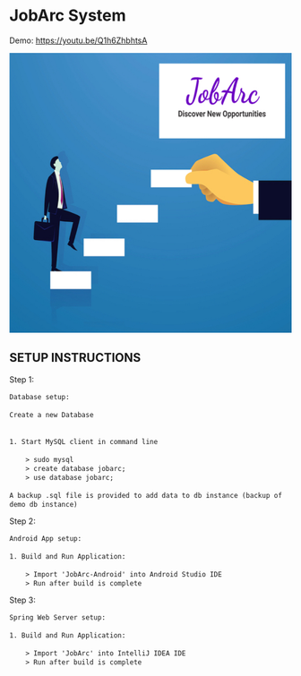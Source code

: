 # JobArc System

Demo: https://youtu.be/Q1h6ZhbhtsA
<br>

<img src="jobarc_banner.jpg" width="600" height="500">

## SETUP INSTRUCTIONS

Step 1:

	Database setup:

	Create a new Database 


	1. Start MySQL client in command line

		> sudo mysql 
		> create database jobarc;
		> use database jobarc;

	A backup .sql file is provided to add data to db instance (backup of demo db instance)

Step 2: 
	
	Android App setup:

	1. Build and Run Application:

		> Import 'JobArc-Android' into Android Studio IDE
		> Run after build is complete 

Step 3: 	
	
	Spring Web Server setup:

	1. Build and Run Application:

		> Import 'JobArc' into IntelliJ IDEA IDE
		> Run after build is complete 

